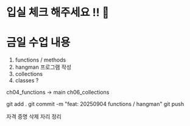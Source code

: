 # 입실 체크 해주세요 !! 💌

# 금일 수업 내용
1. functions / methods
2. hangman 프로그램 작성
3. collections
4. classes ?

ch04_functions -> main
ch06_collections

git add .
git commit -m "feat: 20250904 functions / hangman"
git push

자격 증명 삭제
자리 정리
